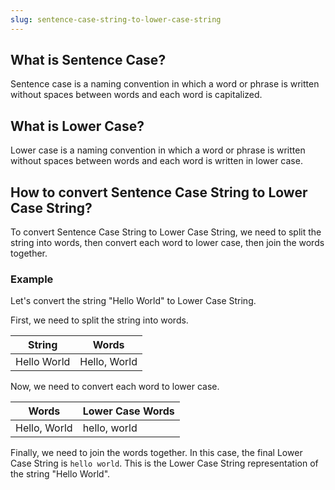 ```yaml
---
slug: sentence-case-string-to-lower-case-string
---
```


## What is Sentence Case?

Sentence case is a naming convention in which a word or phrase is written without spaces between words and each word is capitalized.

## What is Lower Case?

Lower case is a naming convention in which a word or phrase is written without spaces between words and each word is written in lower case.

## How to convert Sentence Case String to Lower Case String?

To convert Sentence Case String to Lower Case String, we need to split the string into words, then convert each word to lower case, then join the words together.

### Example

Let's convert the string "Hello World" to Lower Case String.

First, we need to split the string into words.

| String      | Words        |
| ----------- | ------------ |
| Hello World | Hello, World |

Now, we need to convert each word to lower case.

| Words        | Lower Case Words |
| ------------ | ---------------- |
| Hello, World | hello, world     |

Finally, we need to join the words together. In this case, the final Lower Case String is `hello world`. This is the Lower Case String representation of the string "Hello World".

